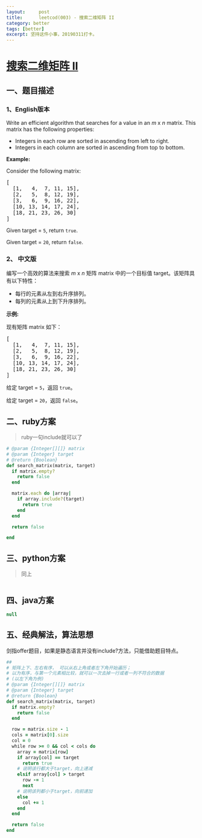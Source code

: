```yaml
---
layout:     post
title:      leetcod(003) - 搜索二维矩阵 II
category: better
tags: [better]
excerpt: 坚持这件小事，20190311打卡。
---
```



[搜索二维矩阵 II](https://leetcode-cn.com/explore/interview/card/top-interview-quesitons-in-2018/261/before-you-start/1108/)
=======

一、题目描述
----------

### 1、English版本

<div class="question-description__3U1T"><div class="translation-tool__3Ffj"><span class="" data-toggle="tooltip" data-placement="left" data-original-title="显示中文" aria-hidden="true" style="cursor: pointer;"><div class="switch-base__1Zql" data-on="true"><div class="toggle__3ZBJ"></div></div></span></div><div><p>Write an efficient algorithm that searches for a value in an <i>m</i> x <i>n</i> matrix. This matrix has the following properties:</p>

<ul>
	<li>Integers in each row are sorted in ascending from left to right.</li>
	<li>Integers in each column are sorted in ascending from top to bottom.</li>
</ul>

<p><strong>Example:</strong></p>

<p>Consider the following matrix:</p>

<pre>[
  [1,   4,  7, 11, 15],
  [2,   5,  8, 12, 19],
  [3,   6,  9, 16, 22],
  [10, 13, 14, 17, 24],
  [18, 21, 23, 26, 30]
]
</pre>

<p>Given&nbsp;target&nbsp;=&nbsp;<code>5</code>, return&nbsp;<code>true</code>.</p>

<p>Given&nbsp;target&nbsp;=&nbsp;<code>20</code>, return&nbsp;<code>false</code>.</p>
</div></div>

### 2、 中文版

<div class="question-description__3U1T"><div class="translation-tool__3Ffj"><span class="" data-toggle="tooltip" data-placement="left" data-original-title="显示英文" aria-hidden="true" style="cursor: pointer;"><div class="switch-base__1Zql" data-on="false"><div class="toggle__3ZBJ"></div></div></span></div><div><p>编写一个高效的算法来搜索&nbsp;<em>m</em>&nbsp;x&nbsp;<em>n</em>&nbsp;矩阵 matrix 中的一个目标值 target。该矩阵具有以下特性：</p>

<ul>
	<li>每行的元素从左到右升序排列。</li>
	<li>每列的元素从上到下升序排列。</li>
</ul>

<p><strong>示例:</strong></p>

<p>现有矩阵 matrix 如下：</p>

<pre>[
  [1,   4,  7, 11, 15],
  [2,   5,  8, 12, 19],
  [3,   6,  9, 16, 22],
  [10, 13, 14, 17, 24],
  [18, 21, 23, 26, 30]
]
</pre>

<p>给定 target&nbsp;=&nbsp;<code>5</code>，返回&nbsp;<code>true</code>。</p>

<p>给定&nbsp;target&nbsp;=&nbsp;<code>20</code>，返回&nbsp;<code>false</code>。</p>
</div></div>

二、ruby方案
----------

> ruby一句include就可以了

```ruby
# @param {Integer[][]} matrix
# @param {Integer} target
# @return {Boolean}
def search_matrix(matrix, target)
  if matrix.empty?
    return false
  end

  matrix.each do |array|
    if array.include?(target)
      return true
    end
  end

  return false

end
```

三、python方案
-------------

> 同上

```python
```

四、java方案
----------

```java
null
```

五、经典解法，算法思想
----------

剑指offer题目，如果是静态语言并没有include?方法，只能借助题目特点。

```ruby
##
# 矩阵上下、左右有序， 可以从右上角或者左下角开始遍历；
# 以为有序，与第一个元素相比较，就可以一次去掉一行或者一列不符合的数据
# (以左下角为例)
# @param {Integer[][]} matrix
# @param {Integer} target
# @return {Boolean}
def search_matrix(matrix, target)
  if matrix.empty?
    return false
  end

  row = matrix.size - 1
  cols = matrix[0].size
  col = 0
  while row >= 0 && col < cols do
    array = matrix[row]
    if array[col] == target
      return true
    # 说明该行都大于target，向上递减
    elsif array[col] > target
      row -= 1
      next
    # 说明该列都小于target，向前递加
    else
      col += 1
    end
  end

  return false
end
```
